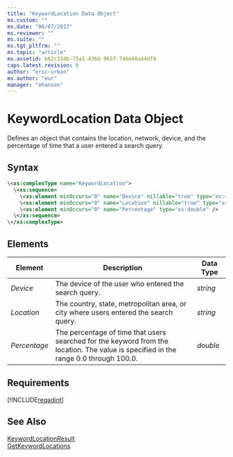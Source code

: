 ```yaml
---
title: "KeywordLocation Data Object"
ms.custom: ""
ms.date: "06/07/2017"
ms.reviewer: ""
ms.suite: ""
ms.tgt_pltfrm: ""
ms.topic: "article"
ms.assetid: b62c334b-75a1-436d-965f-746e48a44df8
caps.latest.revision: 6
author: "eric-urban"
ms.author: "eur"
manager: "ehansen"
---
```

# KeywordLocation Data Object
Defines an object that contains the location, network, device, and the percentage of time that a user entered a search query.

## Syntax

```xml
\<xs:complexType name="KeywordLocation">
  \<xs:sequence>
    \<xs:element minOccurs="0" name="Device" nillable="true" type="xs:string"/>
    \<xs:element minOccurs="0" name="Location" nillable="true" type="xs:string" />
    \<xs:element minOccurs="0" name="Percentage" type="xs:double" />
  \</xs:sequence>
\</xs:complexType>
```

## <a name="Elements"></a>Elements

|Element|Description|Data Type|
|-----------|---------------|-------------|
|*Device*|The device of the user who entered the search query.|*string*|
|*Location*|The country, state, metropolitan area, or city where users entered the search query.|*string*|
|*Percentage*|The percentage of time that users searched for the keyword from the location. The value is specified in the range 0.0 through 100.0.|*double*|

## Requirements
[!INCLUDE[reqadint](../adinsight-api/includes/reqadint.md)]
## See Also
[KeywordLocationResult](../adinsight-api/keywordlocationresult-data-object.md)  
[GetKeywordLocations](../adinsight-api/getkeywordlocations-service-operation.md)  

